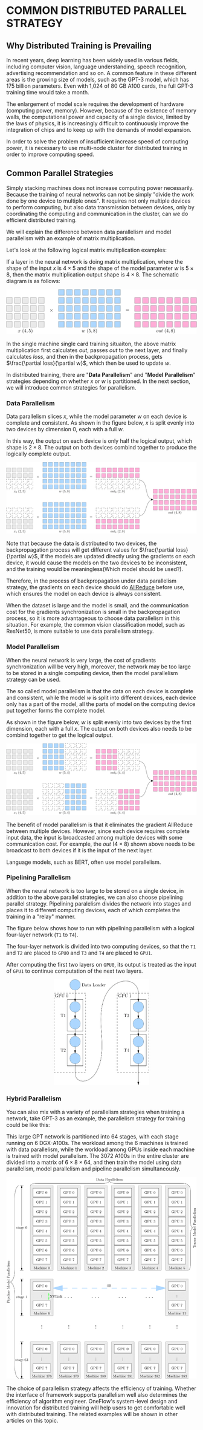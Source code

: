 # COMMON DISTRIBUTED PARALLEL STRATEGY

## Why Distributed Training is Prevailing

In recent years, deep learning has been widely used in various fields, including computer vision, language understanding, speech recognition, advertising recommendation and so on. A common feature in these different areas is the growing size of models, such as the GPT-3 model, which has 175 billion parameters. Even with 1,024 of 80 GB A100 cards, the full GPT-3 training time would take a month.

The enlargement of model scale requires the development of hardware (computing power, memory). However, because of the existence of memory walls, the computational power and capacity of a single device, limited by the laws of physics, it is increasingly difficult to continuously improve the integration of chips and to keep up with the demands of model expansion.

In order to solve the problem of insufficient increase speed of computing power, it is necessary to use multi-node cluster for distributed training in order to improve computing speed.

## Common Parallel Strategies

Simply stacking machines does not increase computing power necessarily. Because the training of neural networks can not be simply "divide the work done by one device to multiple ones". It requires not only multiple devices to perform computing, but also data transmission between devices, only by coordinating the computing and communication in the cluster, can we do efficient distributed training.

We will explain the difference between data parallelism and model parallelism with an example of matrix multiplication.

Let's look at the following logical matrix multiplication examples:

If a layer in the neural network is doing matrix multiplication, where the shape of the input $x$ is $4\times5$ and the shape of the model parameter $w$ is $5\times8$, then the matrix multiplication output shape is $4\times8$. The schematic diagram is as follows:

![matmul](./imgs/matmul_logical.png)

In the single machine single card training situaiton, the above matrix multiplication first calculates $out$, passes $out$ to the next layer, and finally calculates $loss$, and then in the backpropagation process, gets $\frac{\partial loss}{\partial w}$, which then be used to update $w$.

In distributed training, there are "**Data Parallelism**" and "**Model Parallelism**" strategies depending on whether $x$ or $w$ is partitioned. In the next section, we will introduce common strategies for parallelism.


### Data Parallelism

Data parallelism slices $x$, while the model parameter $w$ on each device is complete and consistent. As shown in the figure below, $x$ is split evenly into two devices by dimension 0, each with a full $w$.

In this way, the output on each device is only half the logical output, which shape is $2\times8$. The output on both devices combind together to produce the logically complete output.

![Data Paralelism](./imgs/matmul_data_paralelism.png)

Note that because the data is distributed to two devices, the backpropagation process will get different values for $\frac{\partial loss}{\partial w}$, if the models are updated directly using the gradients on each device, it would cause the models on the two devices to be inconsistent, and the training would be meaningless(Which model should be used?).

Therefore, in the process of backpropagation under data parallelism strategy, the gradients on each device should do [AllReduce](https://docs.nvidia.com/deeplearning/nccl/user-guide/docs/usage/collectives.html#allreduce) before use, which ensures the model on each device is always consistent.

When the dataset is large and the model is small, and the communication cost for the gradients synchronization is small in the backpropagation process, so it is more advantageous to choose data parallelism in this situation. For example, the common vision classification model, such as ResNet50, is more suitable to use data parallelism strategy.


### Model Parallelism

When the neural network is very large, the cost of gradients synchronization will be very high, moreover, the network may be too large to be stored in a single computing device, then the model parallelism strategy can be used.

The so called model parallelism is that the data on each device is complete and consistent, while the model $w$ is split into different devices, each device only has a part of the model, all the parts of model on the computing device put together forms the complete model.


As shown in the figure below, $w$ is split evenly into two devices by the first dimension, each with a full $x$. The output on both devices also needs to be combind together to get the logical output.

![Model Paralelism](./imgs/matmul_model_paralelism.png)


The benefit of model parallelism is that it eliminates the gradient AllReduce between multiple devices. However, since each device requires complete input data, the input is broadcasted among multiple devices with some communication cost. For example, the $out~(4\times8)$ shown above needs to be broadcast to both devices if it is the input of the next layer.

Language models, such as BERT, often use model parallelism.


### Pipelining Parallelism

When the neural network is too large to be stored on a single device, in addition to the above parallel strategies, we can also choose pipelining parallel strategy. Pipelining paralelism divides the network into stages and places it to different computing devices, each of which completes the training in a "relay" manner.

The figure below shows how to run with pipelining parallelism with a logical four-layer network (`T1` to `T4`).

The four-layer network is divided into two computing devices, so that the `T1` and `T2` are placed to `GPU0` and `T3` and `T4` are placed to `GPU1`.

After computing the first two layers on `GPU0`, its output is treated as the input of `GPU1` to continue computation of the next two layers.

<div align="center">
<img src="./imgs/realy.png" width="50%" alt="Relay"/>
</div>

### Hybrid Parallelism

You can also mix with a variety of parallelism strategies when training a network, take GPT-3 as an example, the parallelism strategy for training could be like this:

This large GPT network is partitioned into 64 stages, with each stage running on 6 DGX-A100s. The workload among the 6 machines is trained with data parallelism, while the workload among GPUs inside each machine is trained with model parallelism. The 3072 A100s in the entire cluster are divided into a matrix of $6\times8\times64$, and then train the model using data parallelism, model parallelism and pipeline parallelism simultaneously.

![gpt-3](./imgs/gpt3-overview.png)

The choice of parallelism strategy affects the efficiency of training. Whether the interface of framework supports parallelism well also determines the efficiency of algorithm engineer. OneFlow's system-level design and innovation for distributed training will help users to get comfortable well with distributed training. The related examples will be shown in other articles on this topic.
